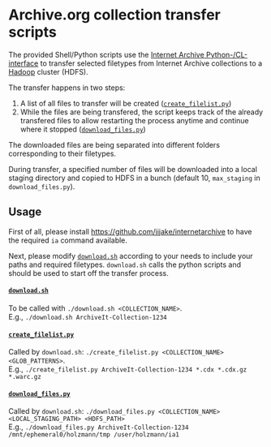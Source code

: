 # Archive.org collection transfer scripts

The provided Shell/Python scripts use the [Internet Archive Python-/CL-interface](https://github.com/jjjake/internetarchive) to transfer selected filetypes from Internet Archive collections to a [Hadoop](http://hadoop.apache.org/) cluster (HDFS).

The transfer happens in two steps:

1. A list of all files to transfer will be created ([`create_filelist.py`](create_filelist.py))
2. While the files are being transfered, the script keeps track of the already transfered files to allow restarting the process anytime and continue where it stopped ([`download_files.py`](download_files.py))

The downloaded files are being separated into different folders corresponding to their filetypes.

During transfer, a specified number of files will be downloaded into a local staging directory and copied to HDFS in a bunch (default 10, `max_staging` in `download_files.py`).

## Usage

First of all, please install https://github.com/jjjake/internetarchive to have the required `ia` command available.

Next, please modify [`download.sh`](download.sh) according to your needs to include your paths and required filetypes.
`download.sh` calls the python scripts and should be used to start off the transfer process.

#### [`download.sh`](download.sh)

To be called with `./download.sh <COLLECTION_NAME>`.<br>
E.g., `./download.sh ArchiveIt-Collection-1234`

#### [`create_filelist.py`](create_filelist.py)

Called by `download.sh`: `./create_filelist.py <COLLECTION_NAME> <GLOB_PATTERNS>`.<br>
E.g., `./create_filelist.py ArchiveIt-Collection-1234 *.cdx *.cdx.gz *.warc.gz`

#### [`download_files.py`](download_files.py)

Called by `download.sh`: `./download_files.py <COLLECTION_NAME> <LOCAL_STAGING_PATH> <HDFS_PATH>`<br>
E.g., `./download_files.py ArchiveIt-Collection-1234 /mnt/ephemeral0/holzmann/tmp /user/holzmann/ia1`
